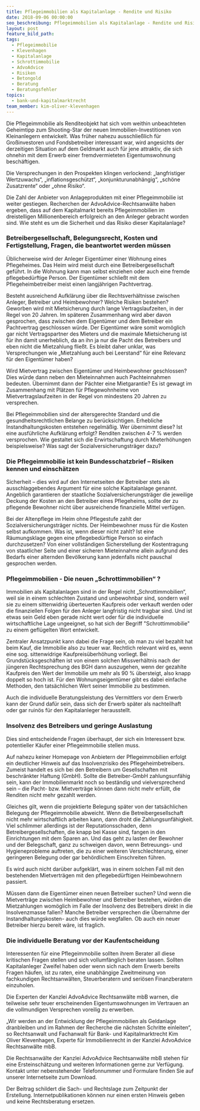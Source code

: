 ```yaml
---
title: Pflegeimmobilien als Kapitalanlage - Rendite und Risiko
date: 2018-09-06 00:00:00
seo_beschreibung: Pflegeimmobilien als Kapitalanlage - Rendite und Risiko
layout: post
feature_bild_path:
tags:
  - Pflegeimmobilie
  - Klevenhagen
  - Kapitalanlage
  - Schrottimmobilie
  - AdvoAdvice
  - Risiken
  - Betongold
  - Beratung
  - Beratungsfehler
topics:
  - bank-und-kapitalmarktrecht
team_member: kim-oliver-klevenhagen
---
```


Die Pflegeimmobilie als Renditeobjekt hat sich vom weithin unbeachteten Geheimtipp zum Shooting-Star der neuen Immobilien-Investitionen von Kleinanlegern entwickelt. Was früher nahezu ausschließlich für Großinvestoren und Fondsbetreiber interessant war, wird angesichts der derzeitigen Situation auf dem Geldmarkt auch für jene attraktiv, die sich ohnehin mit dem Erwerb einer fremdvermieteten Eigentumswohnung beschäftigen. 

Die Versprechungen in den Prospekten klingen verlockend: „langfristiger Wertzuwachs“, „inflationsgeschützt“, „konjunkturunabhängig“, „schöne Zusatzrente“ oder „ohne Risiko“. 

Die Zahl der Anbieter von Anlageprodukten mit einer Pflegeimmobilie ist weiter gestiegen. Recherchen der AdvoAdvice-Rechtsanwälte haben ergeben, dass auf dem Kapitalmarkt bereits Pflegeimmobilien im dreistelligen Millionenbereich erfolgreich an den Anleger gebracht worden sind. Wie steht es um die Sicherheit und das Risiko dieser Kapitalanlage?

### Betreibergesellschaft, Belegungsrecht, Kosten und Fertigstellung, Fragen, die beantwortet werden müssen

Üblicherweise wird der Anleger Eigentümer einer Wohnung eines Pflegeheimes. Das Heim wird meist durch eine Betreibergesellschaft geführt. In die Wohnung kann man selbst einziehen oder auch eine fremde pflegebedürftige Person. Der Eigentümer schließt mit dem Pflegeheimbetreiber meist einen langjährigen Pachtvertrag.

Besteht ausreichend Aufklärung über die Rechtsverhältnisse zwischen Anleger, Betreiber und Heimbewohner? Welche Risiken bestehen? Geworben wird mit Mietsicherung durch lange Vertragslaufzeiten, in der Regel von 20 Jahren. Im späteren Zusammenhang wird aber davon gesprochen, dass zwischen dem Eigentümer und dem Betreiber ein Pachtvertrag geschlossen würde. Der Eigentümer wäre somit womöglich gar nicht Vertragspartner des Mieters und die maximale Mietsicherung ist für ihn damit unerheblich, da an ihn ja nur die Pacht des Betreibers und eben nicht die Mietzahlung fließt. Es bleibt daher unklar, was Versprechungen wie „Mietzahlung auch bei Leerstand“ für eine Relevanz für den Eigentümer haben?

Wird Mietvertrag zwischen Eigentümer und Heimbewohner geschlossen? Dies würde dann neben den Mieteinnahmen auch Pachteinnahmen bedeuten. Übernimmt dann der Pächter eine Mietgarantie? Es ist gewagt im Zusammenhang mit Plätzen für Pflegewohnheime von Mietvertragslaufzeiten in der Regel von mindestens 20 Jahren zu versprechen.

Bei Pflegeimmobilien sind der altersgerechte Standard und die gesundheitsrechtlichen Belange zu berücksichtigen. Erhebliche Instandhaltungskosten entstehen regelmäßig. Wer übernimmt diese? Ist eine ausführliche Aufklärung erfolgt? Renditen zwischen 4-7 % werden versprochen. Wie gestaltet sich die Erwirtschaftung durch Mieterhöhungen beispielsweise? Was sagt der Sozialversicherungsträger dazu?

### Die Pflegeimmobilie ist kein Bundesschatzbrief – Risiken kennen und einschätzen

Sicherheit – dies wird auf den Internetseiten der Betreiber stets als ausschlaggebendes Argument für eine solche Kapitalanlage genannt. Angeblich garantieren der staatliche Sozialversicherungsträger die jeweilige Deckung der Kosten an den Betreiber eines Pflegeheims, sollte der zu pflegende Bewohner nicht über ausreichende finanzielle Mittel verfügen.

Bei der Altenpflege im Heim ohne Pflegestufe zahlt der Sozialversicherungsträger nichts. Der Heimbewohner muss für die Kosten selbst aufkommen. Was ist, wenn dieser nicht zahlt? Ist eine Räumungsklage gegen eine pflegebedürftige Person so einfach durchzusetzen? Von einer vollständigen Sicherstellung der Kostentragung von staatlicher Seite und einer sicheren Mieteinnahme allein aufgrund des Bedarfs einer alternden Bevölkerung kann jedenfalls nicht pauschal gesprochen werden.

### Pflegeimmobilien - Die neuen „Schrottimmobilien“ ?

Immobilien als Kapitalanlagen sind in der Regel nicht „Schrottimmobilien“, weil sie in einem schlechten Zustand und unbewohnbar sind, sondern weil sie zu einem sittenwidrig überteuerten Kaufpreis oder verkauft werden oder die finanziellen Folgen für den Anleger langfristig nicht tragbar sind. Und ist etwas sein Geld eben gerade nicht wert oder für die individuelle wirtschaftliche Lage ungeeignet, so hat sich der Begriff "Schrottimmobilie" zu einem geflügelten Wort entwickelt.

Zentraler Ansatzpunkt kann dabei die Frage sein, ob man zu viel bezahlt hat beim Kauf, die Immobilie also zu teuer war. Rechtlich relevant wird es, wenn eine sog. sittenwidrige Kaufpreisüberhöhung vorliegt. Bei Grundstücksgeschäften ist von einem solchen Missverhältnis nach der jüngeren Rechtsprechung des BGH dann auszugehen, wenn der gezahlte Kaufpreis den Wert der Immobilie um mehr als 90 % übersteigt, also knapp doppelt so hoch ist. Für den Wohnungseigentümer gibt es dabei einfache Methoden, den tatsächlichen Wert seiner Immobilie zu bestimmen.

Auch die individuelle Beratungsleistung des Vermittlers vor dem Erwerb kann der Grund dafür sein, dass sich der Erwerb später als nachteilhaft oder gar ruinös für den Kapitalanleger herausstellt.  

### Insolvenz des Betreibers und geringe Auslastung

Dies sind entscheidende Fragen überhaupt, der sich ein Interessent bzw. potentieller Käufer einer Pflegeimmobilie stellen muss.

Auf nahezu keiner Homepage von Anbietern der Pflegeimmobilien erfolgt ein deutlicher Hinweis auf das Insolvenzrisiko des Pflegeheimbetreibers. Zumeist handelt es sich bei den Betreibern um Gesellschaften mit beschränkter Haftung (GmbH). Sollte die Betreiber-GmbH zahlungsunfähig sein, kann der Immobilienmarkt noch so beständig und vielversprechend sein – die Pacht- bzw. Mietverträge können dann nicht mehr erfüllt, die Renditen nicht mehr gezahlt werden.

Gleiches gilt, wenn die projektierte Belegung später von der tatsächlichen Belegung der Pflegeimmobilie abweicht. Wenn die Betreibergesellschaft nicht mehr wirtschaftlich arbeiten kann, dann droht die Zahlungsunfähigkeit. Viel schlimmer allerdings ist der Reputationsschaden, denn Betreibergesellschaften, die knapp bei Kasse sind, fangen in den Einrichtungen mit dem Sparen an. Und das geht zu lasten der Bewohner und der Belegschaft, ganz zu schweigen davon, wenn Betreuungs- und Hygieneprobleme auftreten, die zu einer weiteren Verschlechterung, einer geringeren Belegung oder gar behördlichem Einschreiten führen.

Es wird auch nicht darüber aufgeklärt, was in einem solchen Fall mit den bestehenden Mietverträgen mit den pflegebedürftigen Heimbewohnern passiert.

Müssen dann die Eigentümer einen neuen Betreiber suchen? Und wenn die Mietverträge zwischen Heimbewohner und Betreiber bestehen, würden die Mietzahlungen womöglich im Falle der Insolvenz des Betreibers direkt in die Insolvenzmasse fallen? Manche Betreiber versprechen die Übernahme der Instandhaltungskosten- auch dies würde wegfallen. Ob auch ein neuer Betreiber hierzu bereit wäre, ist fraglich.

### Die individuelle Beratung vor der Kaufentscheidung

Interessenten für eine Pflegeimmobilie sollten ihrem Berater all diese kritischen Fragen stellen und sich vollumfänglich beraten lassen. Sollten Kapitalanleger Zweifel haben oder wenn sich nach dem Erwerb bereits Fragen häufen, ist zu raten, eine unabhängige Zweitmeinung von fachkundigen Rechtsanwälten, Steuerberatern und seriösen Finanzberatern einzuholen.

Die Experten der Kanzlei AdvoAdvice Rechtsanwälte mbB warnen, die teilweise sehr teuer erscheinenden Eigentumswohnungen im Vertrauen an die vollmundigen Versprechen voreilig zu erwerben.

„Wir werden an der Entwicklung der Pflegeimmobilien als Geldanlage dranbleiben und im Rahmen der Recherche die nächsten Schritte einleiten“, so Rechtsanwalt und Fachanwalt für Bank- und Kapitalmarktrecht Kim Oliver Klevenhagen, Experte für Immobilienrecht in der Kanzlei AdvoAdvice Rechtsanwälte mbB.

Die Rechtsanwälte der Kanzlei AdvoAdvice Rechtsanwälte mbB stehen für eine Ersteinschätzung und weiteren Informationen gerne zur Verfügung. Kontakt unter nebenstehender Telefonnummer und Formulare finden Sie auf unserer Internetseite zum Download.

Der Beitrag schildert die Sach- und Rechtslage zum Zeitpunkt der Erstellung. Internetpublikationen können nur einen ersten Hinweis geben und keine Rechtsberatung ersetzen.